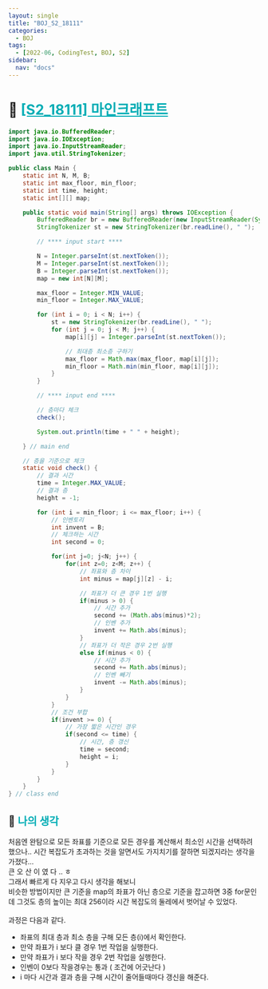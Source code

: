 ```yaml
---
layout: single
title: "BOJ_S2_18111"
categories:
  - BOJ
tags:
  - [2022-06, CodingTest, BOJ, S2]
sidebar:
  nav: "docs"
---
```


# 📁 <b><a style="color:#00adb5" href="https://www.acmicpc.net/problem/18111" target=_blank>[S2_18111] 마인크래프트</a></b>

```java
import java.io.BufferedReader;
import java.io.IOException;
import java.io.InputStreamReader;
import java.util.StringTokenizer;

public class Main {
	static int N, M, B;
	static int max_floor, min_floor;
	static int time, height;
	static int[][] map;

	public static void main(String[] args) throws IOException {
		BufferedReader br = new BufferedReader(new InputStreamReader(System.in));
		StringTokenizer st = new StringTokenizer(br.readLine(), " ");

		// **** input start ****

		N = Integer.parseInt(st.nextToken());
		M = Integer.parseInt(st.nextToken());
		B = Integer.parseInt(st.nextToken());
		map = new int[N][M];

		max_floor = Integer.MIN_VALUE;
		min_floor = Integer.MAX_VALUE;

		for (int i = 0; i < N; i++) {
			st = new StringTokenizer(br.readLine(), " ");
			for (int j = 0; j < M; j++) {
				map[i][j] = Integer.parseInt(st.nextToken());

				// 최대층 최소층 구하기
				max_floor = Math.max(max_floor, map[i][j]);
				min_floor = Math.min(min_floor, map[i][j]);
			}
		}

		// **** input end ****

		// 층마다 체크
		check();

		System.out.println(time + " " + height);

	} // main end

	// 층을 기준으로 체크
	static void check() {
		// 결과 시간
		time = Integer.MAX_VALUE;
		// 결과 층
		height = -1;

		for (int i = min_floor; i <= max_floor; i++) {
			// 인벤토리
			int invent = B;
			// 체크하는 시간
			int second = 0;

			for(int j=0; j<N; j++) {
				for(int z=0; z<M; z++) {
					// 좌표와 층 차이
					int minus = map[j][z] - i;

					// 좌표가 더 큰 경우 1번 실행
					if(minus > 0) {
						// 시간 추가
						second += (Math.abs(minus)*2);
						// 인벤 추가
						invent += Math.abs(minus);
					}
					// 좌표가 더 작은 경우 2번 실행
					else if(minus < 0) {
						// 시간 추가
						second += Math.abs(minus);
						// 인벤 빼기
						invent -= Math.abs(minus);
					}
				}
			}
			// 조건 부합
			if(invent >= 0) {
				// 가장 짧은 시간인 경우
				if(second <= time) {
					// 시간, 층 갱신
					time = second;
					height = i;
				}
			}
		}
	}
} // class end
```

## 🤔 <b><a style="color:#00adb5">나의 생각</a></b>

처음엔 완탐으로 모든 좌표를 기준으로 모든 경우를 계산해서 최소인 시간을 선택하려 했으나.. 시간 복잡도가 초과하는 것을 알면서도 가지치기를 잘하면 되겠지라는 생각을 가졌다... <br>
큰 오 산 이 였 다 .. ㅎ<br>
그래서 빠르게 다 지우고 다시 생각을 해보니<br>
비슷한 방법이지만 큰 기준을 map의 좌표가 아닌 층으로 기준을 잡고하면 3중 for문인데 그것도 층의 높이는 최대 256이라 시간 복잡도의 둘레에서 벗어날 수 있었다.<br>
<br>
과정은 다음과 같다.

- 좌표의 최대 층과 최소 층을 구해 모든 층(i)에서 확인한다.
- 만약 좌표가 i 보다 클 경우 1번 작업을 실행한다.
- 만약 좌표가 i 보다 작을 경우 2번 작업을 실행한다.
- 인벤이 0보다 작을경우는 통과 ( 조건에 어긋난다 )
- i 마다 시간과 결과 층을 구해 시간이 줄어들때마다 갱신을 해준다.
